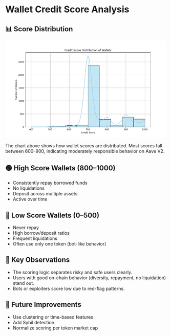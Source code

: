 # Wallet Credit Score Analysis

## 📊 Score Distribution

![Score Distribution](plots/score_distribution.png)

The chart above shows how wallet scores are distributed. Most scores fall between 600–900, indicating moderately responsible behavior on Aave V2.

## 🟢 High Score Wallets (800–1000)
- Consistently repay borrowed funds
- No liquidations
- Deposit across multiple assets
- Active over time

## 🔴 Low Score Wallets (0–500)
- Never repay
- High borrow/deposit ratios
- Frequent liquidations
- Often use only one token (bot-like behavior)

## 🧠 Key Observations
- The scoring logic separates risky and safe users clearly.
- Users with good on-chain behavior (diversity, repayment, no liquidation) stand out.
- Bots or exploiters score low due to red-flag patterns.

## 🔄 Future Improvements
- Use clustering or time-based features
- Add Sybil detection
- Normalize scoring per token market cap

